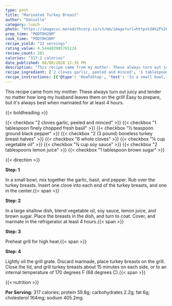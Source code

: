 ```yaml
---
type: post
title: "Marinated Turkey Breast"
author: "Danielle"
category: lunch
photo: "https://imagesvc.meredithcorp.io/v3/mm/image?url=https%3A%2F%2Fimages.media-allrecipes.com%2Fuserphotos%2F1128511.jpg"
prep_time: "P0DT0H20M"
cook_time: "P0DT0H30M"
recipe_yield: "12 servings"
rating_value: 4.544483985765124
review_count: 281
calories: "317.2 calories"
date_published: 08/08/2020 12:35 PM
description: "This recipe came from my mother. These always turn out juicy and tender no matter how long my husband leaves them on the grill! Easy to prepare, but it's always best when marinated for at least 4 hours."
recipe_ingredient: ['2 cloves garlic, peeled and minced', '1 tablespoon finely chopped fresh basil', '½ teaspoon ground black pepper', '2 (3 pound) boneless turkey breast halves', '6 whole cloves', '¼ cup vegetable oil', '¼ cup soy sauce', '2 tablespoons lemon juice', '1 tablespoon brown sugar']
recipe_instructions: [{'@type': 'HowToStep', 'text': 'In a small bowl, mix together the garlic, basil, and pepper. Rub over the turkey breasts. Insert one clove into each end of the turkey breasts, and one in the center.\n'}, {'@type': 'HowToStep', 'text': 'In a large shallow dish, blend vegetable oil, soy sauce, lemon juice, and brown sugar. Place the breasts in the dish, and turn to coat. Cover, and marinate in the refrigerator at least 4 hours.\n'}, {'@type': 'HowToStep', 'text': 'Preheat grill for high heat.\n'}, {'@type': 'HowToStep', 'text': 'Lightly oil the grill grate. Discard marinade, place turkey breasts on the grill. Close the lid, and grill turkey breasts about 15 minutes on each side, or to an internal temperature of 170 degrees F (68 degrees C).\n'}]
---
```


This recipe came from my mother. These always turn out juicy and tender no matter how long my husband leaves them on the grill! Easy to prepare, but it's always best when marinated for at least 4 hours. 

{{< boldheading >}}

{{< checkbox "2 cloves garlic, peeled and minced" >}}
{{< checkbox "1 tablespoon finely chopped fresh basil" >}}
{{< checkbox "½ teaspoon ground black pepper" >}}
{{< checkbox "2 (3 pound) boneless turkey breast halves" >}}
{{< checkbox "6  whole cloves" >}}
{{< checkbox "¼ cup vegetable oil" >}}
{{< checkbox "¼ cup soy sauce" >}}
{{< checkbox "2 tablespoons lemon juice" >}}
{{< checkbox "1 tablespoon brown sugar" >}}


{{< direction >}}

**Step: 1**

In a small bowl, mix together the garlic, basil, and pepper. Rub over the turkey breasts. Insert one clove into each end of the turkey breasts, and one in the center.{{< span >}}

**Step: 2**

In a large shallow dish, blend vegetable oil, soy sauce, lemon juice, and brown sugar. Place the breasts in the dish, and turn to coat. Cover, and marinate in the refrigerator at least 4 hours.{{< span >}}

**Step: 3**

Preheat grill for high heat.{{< span >}}

**Step: 4**

Lightly oil the grill grate. Discard marinade, place turkey breasts on the grill. Close the lid, and grill turkey breasts about 15 minutes on each side, or to an internal temperature of 170 degrees F (68 degrees C).{{< span >}}

{{< nutrition >}}

**Per Serving:** 317 calories; protein 59.8g; carbohydrates 2.2g; fat 6g; cholesterol 164mg; sodium 405.2mg.